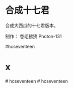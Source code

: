 # 合成十七君 #

合成大西瓜的十七君版本。

制作：
卷毛狒狒
Photon-131

#hcseventeen
# x
#   h c s e v e n t e e n  
 #   h c s e v e n t e e n  
 
